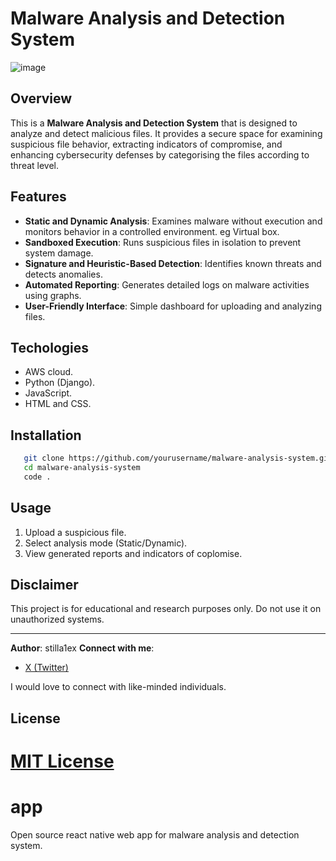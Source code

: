 # Malware Analysis and Detection System
![image](https://github.com/user-attachments/assets/8652a7aa-34f5-49cc-a3a4-dcafaad2db9c)
  
## Overview
This is a **Malware Analysis and Detection System** that is designed to analyze and detect malicious files. It provides a secure space for examining suspicious file behavior, extracting indicators of compromise, and enhancing cybersecurity defenses by categorising the files according to threat level.

## Features
- **Static and Dynamic Analysis**: Examines malware without execution and monitors behavior in a controlled environment. eg Virtual box.
- **Sandboxed Execution**: Runs suspicious files in isolation to prevent system damage.
- **Signature and Heuristic-Based Detection**: Identifies known threats and detects anomalies.
- **Automated Reporting**: Generates detailed logs on malware activities using graphs.
- **User-Friendly Interface**: Simple dashboard for uploading and analyzing files.

## Techologies
- AWS cloud.
- Python (Django).
- JavaScript.
- HTML and CSS.

## Installation
```bash
   git clone https://github.com/yourusername/malware-analysis-system.git
   cd malware-analysis-system
   code .
```

## Usage
1. Upload a suspicious file.
2. Select analysis mode (Static/Dynamic).
3. View generated reports and indicators of coplomise.

## Disclaimer
This project is for educational and research purposes only. Do not use it on unauthorized systems.

---
**Author**: stilla1ex
**Connect with me**:  
- [X (Twitter)](https://x.com/stilla1ex)  

I would love to connect with like-minded individuals. 

## License
[MIT License](LICENSE)
=======
# app
Open source react native web app for malware analysis and detection system.
